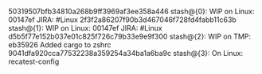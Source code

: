 50319507bfb34810a268b9ff3969af3ee358a446 stash@{0}: WIP on Linux: 00147ef JIRA: #Linux
2f3f2a86207f90b3d467046f728fd4fabb11c63b stash@{1}: WIP on Linux: 00147ef JIRA: #Linux
d5b5f77e152b037e01c825f726c79b33e9e9f300 stash@{2}: WIP on TMP: eb35926 Added cargo to zshrc
9041dfa920cca77532238a359254a34ba1a6ba9c stash@{3}: On Linux: recatest-config
